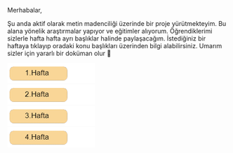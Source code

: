Merhabalar,

Şu anda aktif olarak metin madenciliği üzerinde bir proje yürütmekteyim. Bu alana yönelik araştırmalar yapıyor ve eğitimler alıyorum. Öğrendiklerimi sizlerle hafta hafta ayrı başlıklar halinde paylaşacağım. İstediğiniz bir haftaya tıklayıp oradaki konu başlıkları üzerinden bilgi alabilirsiniz. Umarım sizler için yararlı bir doküman olur 💫


[<img src="/images/button-1.png">](/weeks/1.hafta.md)
</br>
[<img src="/images/button-2.png">](/weeks/2.hafta.md)
</br>
[<img src="/images/button-3.png">](/weeks/3.hafta.md)
</br>
[<img src="/images/button-4.png">](/weeks/4.hafta.md)



